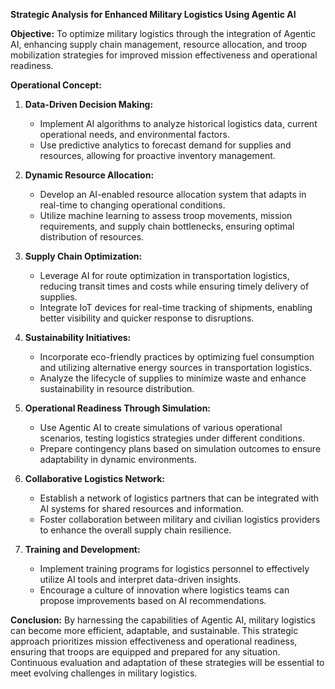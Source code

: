 **Strategic Analysis for Enhanced Military Logistics Using Agentic AI**

**Objective:**
To optimize military logistics through the integration of Agentic AI, enhancing supply chain management, resource allocation, and troop mobilization strategies for improved mission effectiveness and operational readiness.

**Operational Concept:**

1. **Data-Driven Decision Making:**
   - Implement AI algorithms to analyze historical logistics data, current operational needs, and environmental factors.
   - Use predictive analytics to forecast demand for supplies and resources, allowing for proactive inventory management.

2. **Dynamic Resource Allocation:**
   - Develop an AI-enabled resource allocation system that adapts in real-time to changing operational conditions.
   - Utilize machine learning to assess troop movements, mission requirements, and supply chain bottlenecks, ensuring optimal distribution of resources.

3. **Supply Chain Optimization:**
   - Leverage AI for route optimization in transportation logistics, reducing transit times and costs while ensuring timely delivery of supplies.
   - Integrate IoT devices for real-time tracking of shipments, enabling better visibility and quicker response to disruptions.

4. **Sustainability Initiatives:**
   - Incorporate eco-friendly practices by optimizing fuel consumption and utilizing alternative energy sources in transportation logistics.
   - Analyze the lifecycle of supplies to minimize waste and enhance sustainability in resource distribution.

5. **Operational Readiness Through Simulation:**
   - Use Agentic AI to create simulations of various operational scenarios, testing logistics strategies under different conditions.
   - Prepare contingency plans based on simulation outcomes to ensure adaptability in dynamic environments.

6. **Collaborative Logistics Network:**
   - Establish a network of logistics partners that can be integrated with AI systems for shared resources and information.
   - Foster collaboration between military and civilian logistics providers to enhance the overall supply chain resilience.

7. **Training and Development:**
   - Implement training programs for logistics personnel to effectively utilize AI tools and interpret data-driven insights.
   - Encourage a culture of innovation where logistics teams can propose improvements based on AI recommendations.

**Conclusion:**
By harnessing the capabilities of Agentic AI, military logistics can become more efficient, adaptable, and sustainable. This strategic approach prioritizes mission effectiveness and operational readiness, ensuring that troops are equipped and prepared for any situation. Continuous evaluation and adaptation of these strategies will be essential to meet evolving challenges in military logistics.